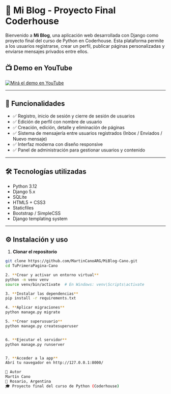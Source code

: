 # 📝 Mi Blog - Proyecto Final Coderhouse

Bienvenido a **Mi Blog**, una aplicación web desarrollada con Django como proyecto final del curso de Python en Coderhouse. Esta plataforma permite a los usuarios registrarse, crear un perfil, publicar páginas personalizadas y enviarse mensajes privados entre ellos.


## 📺 Demo en YouTube

[![Mirá el demo en YouTube](https://img.youtube.com/vi/QJK_RYJIMDI/0.jpg)](https://youtu.be/QJK_RYJIMDI)

---

## 🚀 Funcionalidades

- ✅ Registro, inicio de sesión y cierre de sesión de usuarios
- ✅ Edición de perfil con nombre de usuario
- ✅ Creación, edición, detalle y eliminación de páginas
- ✅ Sistema de mensajería entre usuarios registrados (Inbox / Enviados / Nuevo mensaje)
- ✅ Interfaz moderna con diseño responsive
- ✅ Panel de administración para gestionar usuarios y contenido

---

## 🛠 Tecnologías utilizadas

- Python 3.12
- Django 5.x
- SQLite
- HTML5 + CSS3
- Staticfiles
- Bootstrap / SimpleCSS
- Django templating system

---

## ⚙️ Instalación y uso

1. **Clonar el repositorio**

```bash
git clone https://github.com/MartinCanoARG/MiBlog-Cano.git
cd TuPrimeraPagina-Cano

2. **Crear y activar un entorno virtual**
python -m venv venv
source venv/bin/activate  # En Windows: venv\Scripts\activate

3. **Instalar las dependencias**
pip install -r requirements.txt

4. **Aplicar migraciones**
python manage.py migrate

5. **Crear superusuario**
python manage.py createsuperuser


6. **Ejecutar el servidor**
python manage.py runserver


7. **Acceder a la app**
Abrí tu navegador en http://127.0.0.1:8000/

🧠 Autor
Martín Cano
📍 Rosario, Argentina
🎓 Proyecto final del curso de Python (Coderhouse)
